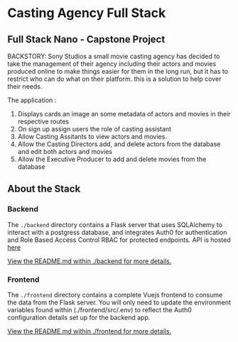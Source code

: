# Casting Agency Full Stack

## Full Stack Nano -  Capstone Project



BACKSTORY: Sony Studios a small movie casting agency has decided to take the management of their agency including their actors and movies produced online to make things easier for them in the long run, but it has to restrict who can do what on their platform. this is a solution to help cover their needs.

The application :

1) Displays cards an image an some metadata of actors and movies in their respective routes 
2) On sign up assign users the role of casting assistant
2) Allow Casting Assitants to view actors and movies.
3) Allow the Casting Directors add, and delete actors from the database and edit both actors and movies
4) Allow the Executive Producer to add and delete movies from the database


## About the Stack


### Backend

The `./backend` directory contains a Flask server that uses SQLAlchemy to interact with a postgress database, and integrates Auth0 for authentication and Role Based Access Control RBAC for protected endpoints. API is hosted [here](https://sony-casting-agency.herokuapp.com/)

[View the README.md within ./backend for more details.](./backend/README.md)

### Frontend

The `./frontend` directory contains a complete Vuejs frontend to consume the data from the Flask server. You will only need to update the environment variables found within (./frontend/src/.env) to reflect the Auth0 configuration details set up for the backend app. 

[View the README.md within ./frontend for more details.](./frontend/README.md)
